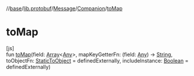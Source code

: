 //[base](../../../../index.md)/[lib.protobuf](../../index.md)/[Message](../index.md)/[Companion](index.md)/[toMap](to-map.md)

# toMap

[js]\
fun [toMap](to-map.md)(field: [Array](https://kotlinlang.org/api/latest/jvm/stdlib/kotlin/-array/index.html)&lt;[Any](https://kotlinlang.org/api/latest/jvm/stdlib/kotlin/-any/index.html)&gt;, mapKeyGetterFn: (field: [Any](https://kotlinlang.org/api/latest/jvm/stdlib/kotlin/-any/index.html)) -&gt; [String](https://kotlinlang.org/api/latest/jvm/stdlib/kotlin/-string/index.html), toObjectFn: [StaticToObject](../../index.md#-787487058%2FClasslikes%2F-431612152) = definedExternally, includeInstance: [Boolean](https://kotlinlang.org/api/latest/jvm/stdlib/kotlin/-boolean/index.html) = definedExternally)

